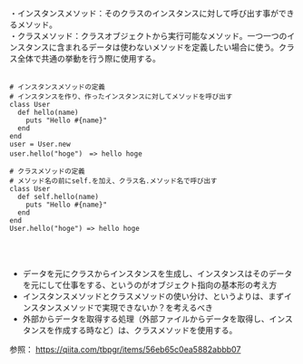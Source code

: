 ・インスタンスメソッド：そのクラスのインスタンスに対して呼び出す事ができるメソッド。<br>
・クラスメソッド：クラスオブジェクトから実行可能なメソッド。一つ一つのインスタンスに含まれるデータは使わないメソッドを定義したい場合に使う。クラス全体で共通の挙動を行う際に使用する。<br>
<br>
```
# インスタンスメソッドの定義
# インスタンスを作り、作ったインスタンスに対してメソッドを呼び出す
class User
  def hello(name)
    puts "Hello #{name}"
  end
end
user = User.new
user.hello("hoge")　=> hello hoge

# クラスメソッドの定義
# メソッド名の前にself.を加え、クラス名.メソッド名で呼び出す
class User
  def self.hello(name)
    puts "Hello #{name}"
  end
end
User.hello("hoge") => hello hoge
```
<br><br>

- データを元にクラスからインスタンスを生成し、インスタンスはそのデータを元にして仕事をする、というのがオブジェクト指向の基本形の考え方
- インスタンスメソッドとクラスメソッドの使い分け、というよりは、まずインスタンスメソッドで実現できないか？を考えるべき
- 外部からデータを取得する処理（外部ファイルからデータを取得し、インスタンスを作成する時など）は、クラスメソッドを使用する。

参照： https://qiita.com/tbpgr/items/56eb65c0ea5882abbb07

